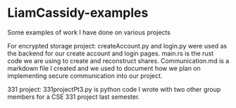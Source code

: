 # LiamCassidy-examples
Some examples of work I have done on various projects

For encrypted storage project:
createAccount.py and login.py were used as the backend for our create account and login pages. 
main.rs is the rust code we are using to create and reconstruct shares. 
Communication.md is a markdown file I created and we used to document how we plan on implementing secure communication into our project.

331 project:
331projectPt3.py is python code I wrote with two other group members for a CSE 331 project last semester.
